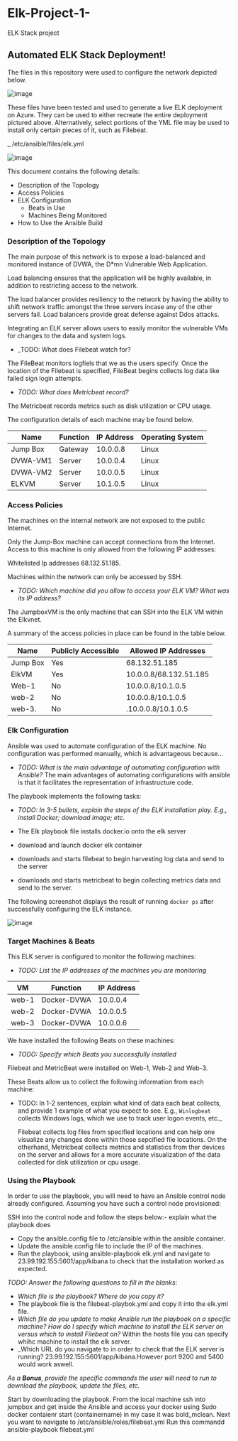 # Elk-Project-1-
ELK Stack project 
## Automated ELK Stack Deployment!
The files in this repository were used to configure the network depicted 
below.


 ![image](Images/Elk_diagram.png)

These files have been tested and used to generate a live ELK deployment on Azure. They can be used to either recreate the entire deployment pictured above. Alternatively, select portions of the YML file may be used to install only certain pieces of it, such as Filebeat.

_
/etc/ansible/files/elk.yml
	
  ![image](Images/elk-yml.png)

This document contains the following details:
- Description of the Topology
- Access Policies
- ELK Configuration
  - Beats in Use
  - Machines Being Monitored
- How to Use the Ansible Build


### Description of the Topology

The main purpose of this network is to expose a load-balanced and monitored instance of DVWA, the D*mn Vulnerable Web Application.

Load balancing ensures that the application will be highly available, in addition to restricting access to the network.


The load balancer provides resiliency to the network by having the ability to shift network traffic amongst the three servers incase any of the other servers fail. Load balancers provide great defense against Ddos attacks. 

Integrating an ELK server allows users to easily monitor the vulnerable VMs for changes to the data and system logs.



- _TODO: What does Filebeat watch for?

The FileBeat monitors logfiels that we as the users specify. Once the location of the Filebeat is specified, FileBeat begins collects log data like failed sign login attempts.  


- _TODO: What does Metricbeat record?_
 
The Metricbeat records metrics such as disk utilization or CPU usage.


The configuration details of each machine may be found below.


| Name     | Function | IP Address | Operating System |
|----------|----------|------------|------------------|
| Jump Box | Gateway  | 10.0.0.8   | Linux            |
| DVWA-VM1 | Server   | 10.0.0.4   | Linux            |
| DVWA-VM2 | Server   | 10.0.0.5   | Linux            |
| ELKVM    | Server   | 10.1.0.5   | Linux            |

### Access Policies

The machines on the internal network are not exposed to the public Internet. 

Only the Jump-Box machine can accept connections from the Internet. Access to this machine is only allowed from the following IP addresses:

Whitelisted Ip addresses 68.132.51.185.

Machines within the network can only be accessed by SSH.

- _TODO: Which machine did you allow to access your ELK VM? What was its IP address?_
	 
The JumpboxVM is the only machine that can SSH into the ELK VM within the Elkvnet. 

A summary of the access policies in place can be found in the table below.

| Name     | Publicly Accessible| Allowed IP Addresses |
|----------|--------------------|----------------------|
| Jump Box |  Yes               |  68.132.51.185       |
| ElkVM    |  Yes  	            |10.0.0.8/68.132.51.185|
| Web-1    |  No                | 10.0.0.8/10.1.0.5    |
| web-2    | No                 | 10.0.0.8/10.1.0.5    |
| web-3.   | No                 |.10.0.0.8/10.1.0.5    |

### Elk Configuration

Ansible was used to automate configuration of the ELK machine. No configuration was performed manually, which is advantageous because...
- _TODO: What is the main advantage of automating configuration with Ansible?_
 	The main advantages of automating configurations with ansible is that it facilitates the representation of infrastructure code. 

The playbook implements the following tasks:
- _TODO: In 3-5 bullets, explain the steps of the ELK installation play. E.g., install Docker; download image; etc._

- The Elk playbook file installs docker.io onto the elk server
- download and launch docker elk container 
- downloads and starts filebeat to begin harvesting log data and send to the server
- downloads and starts metricbeat to begin collecting metrics data and send to the server.


The following screenshot displays the result of running `docker ps` after successfully configuring the ELK instance.


![image](Images/docker-ps.png)


### Target Machines & Beats
This ELK server is configured to monitor the following machines:
- _TODO: List the IP addresses of the machines you are monitoring_
	
| VM    | Function    | IP Address  |
|-------|-------------|-------------|
| web-1 | Docker-DVWA | 10.0.0.4    |
| web-2 | Docker-DVWA | 10.0.0.5    |
| web-3 | Docker-DVWA | 10.0.0.6    |

	

We have installed the following Beats on these machines:
- _TODO: Specify which Beats you successfully installed_

Filebeat and MetricBeat were installed on  Web-1, Web-2 and Web-3. 

These Beats allow us to collect the following information from each machine:

- TODO: In 1-2 sentences, explain what kind of data each beat collects, and provide 1 example of what you expect to see. E.g., `Winlogbeat` collects Windows logs, which we use to track user logon events, etc._
		
    Filebeat collects log files from specified locations and can help one visualize any changes done within those sepcified file locations. On the otherhand, Metricbeat collects metrics and statistics from ther devices on the server and allows for a more accurate visualization of the data collected for disk utilization or cpu usage.  

### Using the Playbook
In order to use the playbook, you will need to have an Ansible control node already configured. Assuming you have such a control node provisioned: 

SSH into the control node and follow the steps below:- explain what the playbook does 
- Copy the ansible.config file to /etc/ansible within the ansible container.
- Update the ansible.config file to include the IP of the machines.
- Run the playbook, using ansible-playbook elk.yml and navigate to 23.99.192.155:5601/app/kibana to check that the installation worked as expected.

_TODO: Answer the following questions to fill in the blanks:_
- _Which file is the playbook?  Where do you copy it?_ 
- The playbook file is the filebeat-playbok.yml and copy it into the elk.yml file. 
- _Which file do you update to make Ansible run the playbook on a specific machine? How do I specify which machine to install the ELK server on versus which to install Filebeat on?_ Within the hosts file you can specify whihc machine to install the elk server.  
- _Which URL do you navigate to in order to check that the ELK server is running?
      23.99.192.155:5601/app/kibana.However port 9200 and 5400 would work aswell. 


_As a **Bonus**, provide the specific commands the user will need to run to download the playbook, update the files, etc._

Start by downloading the playbook. From the local machine ssh into jumpbox and get inside the Ansible and access your docker using Sudo docker contaienr start (containername) in my case it was bold_mclean. 
Next you want to navigate to /etc/ansible/roles/filebeat.yml
Run this commandd ansible-playbook filebeat.yml
